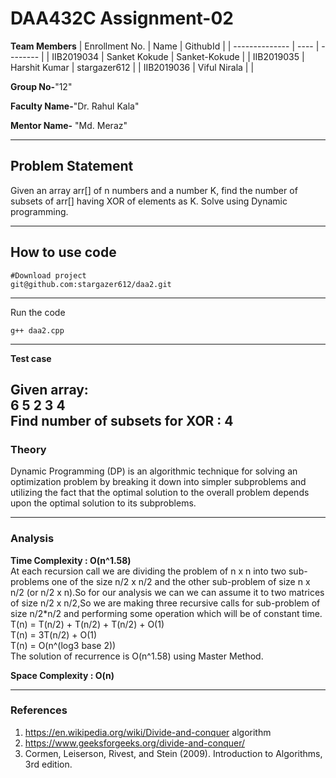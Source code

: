 # DAA432C Assignment-02

**Team Members**
|   Enrollment No.  |   Name   | GithubId |
|   --------------  |   ----   | -------- |
|    IIB2019034  |   Sanket Kokude | Sanket-Kokude | 
|    IIB2019035  |   Harshit Kumar | stargazer612 |
|    IIB2019036  |   Viful Nirala |  |

**Group No-**"12"

**Faculty Name-**"Dr. Rahul Kala"

**Mentor Name-** "Md. Meraz"

---
## Problem Statement
Given an array arr[] of n numbers and a number K, find the number of subsets of arr[] having XOR of elements as K. Solve using Dynamic programming.

---
## How to use code
```
#Download project
git@github.com:stargazer612/daa2.git
```
---

Run the code
```
g++ daa2.cpp
```
---

**Test case**

Given array:   
6 5 2 3 4  
Find number of subsets for XOR :
4
---

### Theory
Dynamic  Programming  (DP)  is  an  algorithmic  technique  for
solving  an  optimization  problem  by  breaking  it  down  into
simpler  subproblems  and  utilizing  the  fact  that  the  optimal
solution  to  the  overall  problem  depends  upon  the  optimal
solution to its subproblems.


---

### Analysis

**Time Complexity : O(n^1.58)**  
At each recursion call we are dividing the problem of n x n into two sub-problems one of the size n/2 x n/2 and the other sub-problem of size n x n/2 (or n/2 x n).So for our analysis we can we can assume it to two matrices of size n/2 x n/2,So we are making three recursive calls for sub-problem of size n/2*n/2 and performing some operation which will be of constant time.  
T(n) = T(n/2) + T(n/2) + T(n/2) + O(1)  
T(n) = 3T(n/2) + O(1)  
T(n) = O(n^(log3 base 2))  
The solution of recurrence is O(n^1.58) using Master Method.  

**Space Complexity : O(n)**

---

### References

1. https://en.wikipedia.org/wiki/Divide-and-conquer
algorithm  
2. https://www.geeksforgeeks.org/divide-and-conquer/  
3. Cormen, Leiserson, Rivest, and Stein (2009). Introduction
to Algorithms, 3rd edition.
